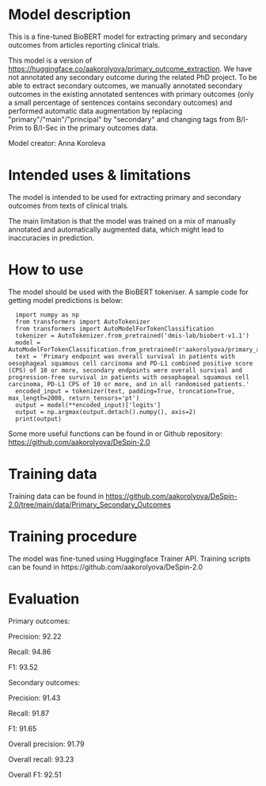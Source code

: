 <h1>Model description</h1>

This is a fine-tuned BioBERT model for extracting primary and secondary outcomes from articles reporting clinical trials.

This model is a version of https://huggingface.co/aakorolyova/primary_outcome_extraction. We have not annotated any secondary outcome during the related PhD project. To be able to extract secondary outcomes, we manually annotated secondary outcomes in the existing annotated sentences with primary outcomes (only a small percentage of sentences contains secondary outcomes) and performed automatic data augmentation by replacing "primary"/"main"/"principal" by "secondary" and changing tags from B/I-Prim to B/I-Sec in the primary outcomes data.

Model creator: Anna Koroleva


<h1>Intended uses & limitations</h1>

The model is intended to be used for extracting primary and secondary outcomes from texts of clinical trials.

The main limitation is that the model was trained on a mix of manually annotated and automatically augmented data, which might lead to inaccuracies in prediction.


<h1>How to use</h1>

The model should be used with the BioBERT tokeniser. A sample code for getting model predictions is below:
```
  import numpy as np
  from transformers import AutoTokenizer
  from transformers import AutoModelForTokenClassification
  tokenizer = AutoTokenizer.from_pretrained('dmis-lab/biobert-v1.1')
  model = AutoModelForTokenClassification.from_pretrained(r'aakorolyova/primary_and_secondary_outcome_extraction')
  text = 'Primary endpoint was overall survival in patients with oesophageal squamous cell carcinoma and PD-L1 combined positive score (CPS) of 10 or more, secondary endpoints were overall survival and progression-free survival in patients with oesophageal squamous cell carcinoma, PD-L1 CPS of 10 or more, and in all randomised patients.'
  encoded_input = tokenizer(text, padding=True, truncation=True, max_length=2000, return_tensors='pt')
  output = model(**encoded_input)['logits']
  output = np.argmax(output.detach().numpy(), axis=2)
  print(output)
```

Some more useful functions can be found in or Github repository: https://github.com/aakorolyova/DeSpin-2.0


<h1>Training data</h1>

Training data can be found in https://github.com/aakorolyova/DeSpin-2.0/tree/main/data/Primary_Secondary_Outcomes

<h1>Training procedure</h1>
The model was fine-tuned using Huggingface Trainer API. Training scripts can be found in https://github.com/aakorolyova/DeSpin-2.0

<h1>Evaluation</h1>
Primary outcomes: 

Precision: 92.22

Recall: 94.86

F1: 93.52

Secondary outcomes: 

Precision: 91.43

Recall: 91.87

F1: 91.65 

Overall precision: 91.79

Overall recall: 93.23

Overall F1: 92.51
